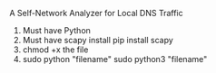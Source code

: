 A Self-Network Analyzer for Local DNS Traffic

1. Must have Python
2. Must have scapy install
   pip install scapy
3. chmod +x the file
4. sudo python "filename"
   sudo python3 "filename"
